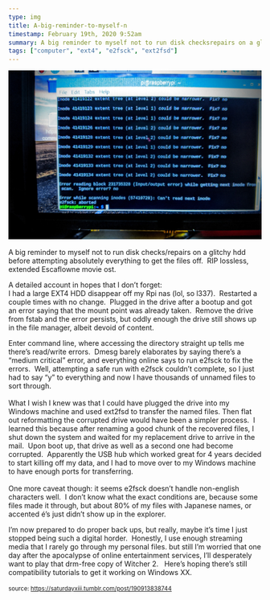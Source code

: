 ```yaml
---
type: img
title: A-big-reminder-to-myself-n
timestamp: February 19th, 2020 9:52am
summary: A big reminder to myself not to run disk checksrepairs on a glitchy hdd before attempting absolutely everything to get the files off  RIP lossless eA detailed account in hopes that I don’t forgetbrI had a large EXT4 HDD disappear off my Rpi nas lol so l337  Restarted a couple times with no Enter command line where accessing the directory straight up tells me there’s readwrite errors  Dmesg barely elaborates by saying there’s a “medium I’m now prepared to do proper back ups but really maybe it’s time I just stopped being such a digital horder  Honestly I use enough streaming media
tags: ["computer", "ext4", "e2fsck", "ext2fsd"]
---
```

<img src="../media/190913838744.jpg"/>
                                                                                          
A big reminder to myself not to run disk checks/repairs on a glitchy hdd before attempting absolutely everything to get the files off.  RIP lossless, extended Escaflowne movie ost.<br/>

A detailed account in hopes that I don’t forget:<br/>I had a large EXT4 HDD disappear off my Rpi nas (lol, so l337).  Restarted a couple times with no change.  Plugged in the drive after a bootup and got an error saying that the mount point was already taken.  Remove the drive from fstab and the error persists, but oddly enough the drive still shows up in the file manager, albeit devoid of content.

Enter command line, where accessing the directory straight up tells me there’s read/write errors.  Dmesg barely elaborates by saying there’s a “medium critical” error, and everything online says to run e2fsck to fix the errors.  Well, attempting a safe run with e2fsck couldn’t complete, so I just had to say “y” to everything and now I have thousands of unnamed files to sort through.<br/><br/>What I wish I knew was that I could have plugged the drive into my Windows machine and used ext2fsd to transfer the named files. Then flat out reformatting the corrupted drive would have been a simpler process.  I learned this because after renaming a good chunk of the recovered files, I shut down the system and waited for my replacement drive to arrive in the mail.  Upon boot up, that drive as well as a second one had become corrupted.  Apparently the USB hub which worked great for 4 years decided to start killing off my data, and I had to move over to my Windows machine to have enough ports for transferring.<br/><br/>One more caveat though: it seems e2fsck doesn’t handle non-english characters well.  I don’t know what the exact conditions are, because some files made it through, but about 80% of my files with Japanese names, or accented é’s just didn’t show up in the explorer.  <br/>

I’m now prepared to do proper back ups, but really, maybe it’s time I just stopped being such a digital horder.  Honestly, I use enough streaming media that I rarely go through my personal files. but still I’m worried that one day after the apocalypse of online entertainment services, I’ll desperately want to play that drm-free copy of Witcher 2.   Here’s hoping there’s still compatibility tutorials to get it working on Windows XX.<br/>
 
                                    
                
                
                
                
                                
<small>source: https://saturdayxiii.tumblr.com/post/190913838744</small>